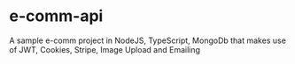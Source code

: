 # e-comm-api
A sample e-comm project in NodeJS, TypeScript, MongoDb that makes use of JWT, Cookies, Stripe, Image Upload and Emailing
